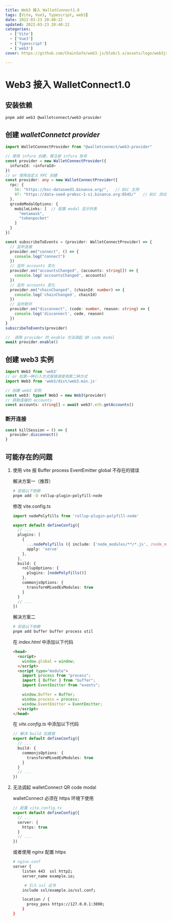 ```yaml
---
title: Web3 接入 WalletConnect1.0
tags: [Vite, Vue3, Typescript, web3]
date: 2022-03-23 20:40:22
updated: 2022-03-23 20:40:22
categories: 
  - ['Vite']
  - ['Vue3']
  - ['Typescript']
  - ['web3']
cover: https://github.com/ChainSafe/web3.js/blob/1.x/assets/logo/web3js.jpg?raw=true

---
```


# Web3 接入 WalletConnect1.0



## 安装依赖

``` sh
pnpm add web3 @walletconnect/web3-provider
```

## 创建 *walletConnetct provider*

``` ts
import WalletConnectProvider from "@walletconnect/web3-provider"

// 使用 infura 创建，需注册 infura 账号
const provider = new WalletConnectProvider({
  infuraId: <infuraId>
})
// or 使用自定义 RPC 创建
const provider: any = new WalletConnectProvider({
  rpc: {
    56: "https://bsc-dataseed1.binance.org/",	// BSC 主网
    97: "https://data-seed-prebsc-1-s1.binance.org:8545/"	// BSC 测试网
  },
  qrcodeModalOptions: {
    mobileLinks: [	// 配置 modal 显示列表
      "metamask",
      "tokenpocket"
    ]
  }
})

const subscribeToEvents = (provider: WalletConnectProvider) => {
  // 监听连接
  provider.on("connect", () => {
    console.log("connect")
  })
  // 监听 accounts 变化
  provider.on("accountsChanged", (accounts: string[]) => {
    console.log('accountsChanged', accounts)
  })
  // 监听 accounts 变化
  provider.on("chainChanged", (chainId: number) => {
    console.log('chainChanged', chainId)
  })
  // 监听断开
  provider.on("disconnect", (code: number, reason: string) => {
    console.log('disconnect', code, reason)
  })
}
subscribeToEvents(provider)

//  调用 provider 的 enable 方法调起 QR code modal
await provider.enable()
```

## 创建 web3 实例

``` ts
import Web3 from 'web3'
// or 如第一种引入方式报错请使用第二种方式
import Web3 from 'web3/dist/web3.min.js'

// 创建 web3 实例
const web3: typeof Web3 = new Web3(provider)
// 获取连接的 accounts
const accounts: string[] = await web3?.eth.getAccounts()
```

### 断开连接

``` ts
const killSession = () => {
  provider.disconnect()
}
```



## 可能存在的问题

1. 使用 vite 报 Buffer process EventEmitter global 不存在的错误

   解决方案一（推荐）

   ``` sh
   # 安装以下依赖
   pnpm add -D rollup-plugin-polyfill-node
   ```

   修改 vite.config.ts

   ``` ts
   import nodePolyfills from 'rollup-plugin-polyfill-node'
   
   export default defineConfig({
     // ...
     plugins: [
       {
         ...nodePolyfills ({ include: ['node_modules/**/*.js', /node_modules\/.vite\/.*js/] }),
         apply: 'serve'
       },
     ],
     build: {
       rollupOptions: {
         plugins: [nodePolyfills()]
       },
       commonjsOptions: {
         transformMixedEsModules: true
       }
     }
     // ...
   })
   ```

   

   解决方案二

   ``` sh
   # 安装以下依赖
   pnpm add buffer buffer process util
   ```

   在 *index.html* 中添加以下代码

   ``` html
   <head>
     <script>
       window.global = window;
     </script>
     <script type="module">
       import process from "process";
       import { Buffer } from "buffer";
       import EventEmitter from "events";
   
       window.Buffer = Buffer;
       window.process = process;
       window.EventEmitter = EventEmitter;
     </script>  
   </head>
   ```

   在 *vite.config.ts* 中添加以下代码

   ``` ts
   // 解决 build 后报错
   export default defineConfig({
     // ...
     build: {
       commonjsOptions: {
         transformMixedEsModules: true
       }
     }
     // ...
   })
   
   ```

2. 无法调起 walletConnect QR code modal

   walletConnect 必须在 https 环境下使用

   ``` ts
   // 配置 vite.config.ts
   export default defineConfig({
     // ...
     server: {
       https: true
     }
     // ...
   })
   ```

   或者使用 *nginx* 配置 https

   ``` sh
   # nginx.conf
   server {
       listen 443  ssl http2;
       server_name example.io;
   
   		# 引入 ssl 证书
       include ssl/example.io/ssl.conf;
   
       location / {
         proxy_pass https://127.0.0.1:3000;
       }
   }
   ```

   
